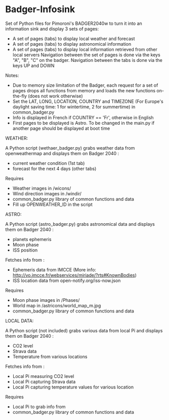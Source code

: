 # Badger-Infosink

Set of Python files for Pimoroni's BADGER2040w to turn it into an information sink and display 3 sets of pages:
- A set of pages (tabs) to display local weather and forecast 
- A set of pages (tabs) to display astronomical information
- A set of pages (tabs) to display local information retrieved from other local servers
Navigation between the set of pages is done via the keys "A", "B", "C" on the badger. Navigation between the tabs is done via the keys UP and DOWN

Notes:
- Due to memory size limitation of the Badger, each request for a set of pages drops all functions from memory and loads the new functions on-the-fly (does not work otherwise)
- Set the LAT, LONG, LOCATION, COUNTRY and TIMEZONE (For Europe's daylight saving time: 1 for wintertime, 2 for summertime) in common_badger.py
- Info is displayed in French if COUNTRY == 'Fr', otherwise in English
- First pages to be displayed is Astro. To be changed in the main.py if another page should be displayed at boot time


WEATHER:

A Python script (wethaer_badger.py) grabs weather data from openweathermap and displays them on Badger 2040 : 
- current weather condition (1st tab)
- forecast for the next 4 days (other tabs)

Requires 
- Weather images in  /wicons/
- Wind direction images in /windir/
- common_badger.py library of common functions and data
- Fill up OPENWEATHER_ID in the script


ASTRO:

A Python script (astro_badger.py) grabs astronomical data and displays them on Badger 2040 : 
- planets ephemeris 
- Moon phase
- ISS position

Fetches info from :
- Ephemeris data from IMCCE (More info: http://vo.imcce.fr/webservices/miriade/?rts#KnownBodies)
- ISS location data from open-notify.org/iss-now.json

Requires 
- Moon phase images in  /Phases/
- World map in /astricons/world_map_m.jpg
- common_badger.py library of common functions and data


LOCAL DATA:

A Python script (not included) grabs various data from local Pi and displays them on Badger 2040 : 
- CO2 level
- Strava data
- Temperature from various locations

Fetches info from :
- Local Pi measuring CO2 level
- Local Pi capturing Strava data
- Local Pi capturing temperature values for various location

Requires 
- Local Pi to grab info from
- common_badger.py library of common functions and data

